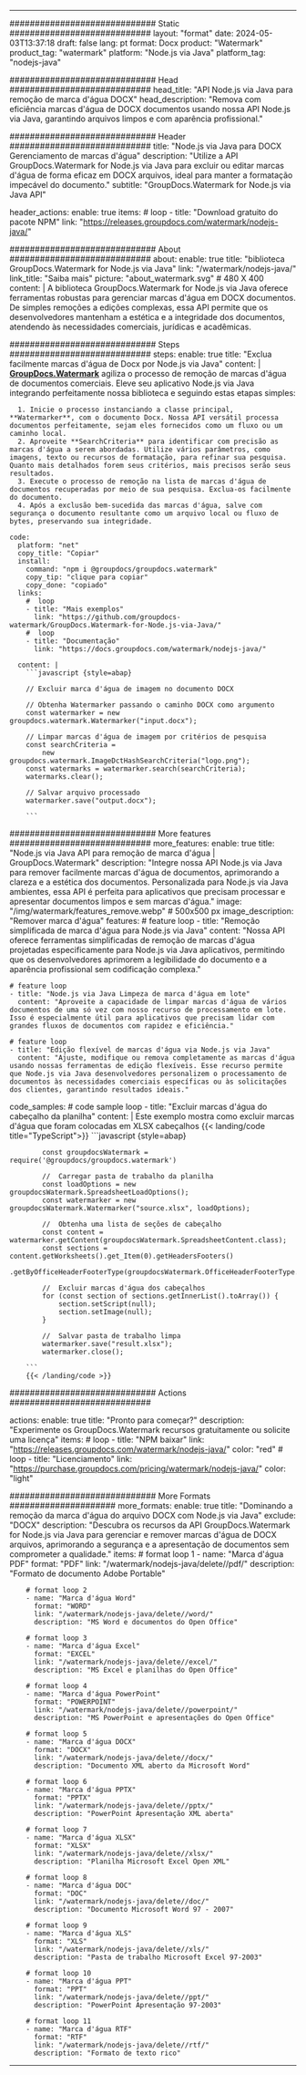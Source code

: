 
---
############################# Static ############################
layout: "format"
date:  2024-05-03T13:37:18
draft: false
lang: pt
format: Docx
product: "Watermark"
product_tag: "watermark"
platform: "Node.js via Java"
platform_tag: "nodejs-java"

############################# Head ############################
head_title: "API Node.js via Java para remoção de marca d'água DOCX"
head_description: "Remova com eficiência marcas d'água de DOCX documentos usando nossa API Node.js via Java, garantindo arquivos limpos e com aparência profissional."

############################# Header ############################
title: "Node.js via Java para DOCX Gerenciamento de marcas d'água" 
description: "Utilize a API GroupDocs.Watermark for Node.js via Java para excluir ou editar marcas d'água de forma eficaz em DOCX arquivos, ideal para manter a formatação impecável do documento."
subtitle: "GroupDocs.Watermark for Node.js via Java API" 

header_actions:
  enable: true
  items:
    #  loop
    - title: "Download gratuito do pacote NPM"
      link: "https://releases.groupdocs.com/watermark/nodejs-java/"
      
############################# About ############################
about:
    enable: true
    title: "biblioteca GroupDocs.Watermark for Node.js via Java"
    link: "/watermark/nodejs-java/"
    link_title: "Saiba mais"
    picture: "about_watermark.svg" # 480 X 400
    content: |
       A biblioteca GroupDocs.Watermark for Node.js via Java oferece ferramentas robustas para gerenciar marcas d'água em DOCX documentos. De simples remoções a edições complexas, essa API permite que os desenvolvedores mantenham a estética e a integridade dos documentos, atendendo às necessidades comerciais, jurídicas e acadêmicas.

############################# Steps ############################
steps:
    enable: true
    title: "Exclua facilmente marcas d'água de Docx por Node.js via Java"
    content: |
      **[GroupDocs.Watermark](https://products.groupdocs.com/watermark/nodejs-java/)** agiliza o processo de remoção de marcas d'água de documentos comerciais. Eleve seu aplicativo Node.js via Java integrando perfeitamente nossa biblioteca e seguindo estas etapas simples:
      
      1. Inicie o processo instanciando a classe principal, **Watermarker**, com o documento Docx. Nossa API versátil processa documentos perfeitamente, sejam eles fornecidos como um fluxo ou um caminho local.
      2. Aproveite **SearchCriteria** para identificar com precisão as marcas d'água a serem abordadas. Utilize vários parâmetros, como imagens, texto ou recursos de formatação, para refinar sua pesquisa. Quanto mais detalhados forem seus critérios, mais precisos serão seus resultados.
      3. Execute o processo de remoção na lista de marcas d'água de documentos recuperadas por meio de sua pesquisa. Exclua-os facilmente do documento.
      4. Após a exclusão bem-sucedida das marcas d'água, salve com segurança o documento resultante como um arquivo local ou fluxo de bytes, preservando sua integridade.
   
    code:
      platform: "net"
      copy_title: "Copiar"
      install:
        command: "npm i @groupdocs/groupdocs.watermark"
        copy_tip: "clique para copiar"
        copy_done: "copiado"
      links:
        #  loop
        - title: "Mais exemplos"
          link: "https://github.com/groupdocs-watermark/GroupDocs.Watermark-for-Node.js-via-Java/"
        #  loop
        - title: "Documentação"
          link: "https://docs.groupdocs.com/watermark/nodejs-java/"
          
      content: |
        ```javascript {style=abap}

        // Excluir marca d'água de imagem no documento DOCX

        // Obtenha Watermarker passando o caminho DOCX como argumento
        const watermarker = new groupdocs.watermark.Watermarker("input.docx");
        
        // Limpar marcas d'água de imagem por critérios de pesquisa
        const searchCriteria = 
            new groupdocs.watermark.ImageDctHashSearchCriteria("logo.png");
        const watermarks = watermarker.search(searchCriteria);
        watermarks.clear();

        // Salvar arquivo processado
        watermarker.save("output.docx");
        
        ```            

############################# More features ############################
more_features:
  enable: true
  title: "Node.js via Java API para remoção de marca d'água | GroupDocs.Watermark"
  description: "Integre nossa API Node.js via Java para remover facilmente marcas d'água de documentos, aprimorando a clareza e a estética dos documentos. Personalizada para Node.js via Java ambientes, essa API é perfeita para aplicativos que precisam processar e apresentar documentos limpos e sem marcas d'água."
  image: "/img/watermark/features_remove.webp" # 500x500 px
  image_description: "Remover marca d'água"
  features:
    # feature loop
    - title: "Remoção simplificada de marca d'água para Node.js via Java"
      content: "Nossa API oferece ferramentas simplificadas de remoção de marcas d'água projetadas especificamente para Node.js via Java aplicativos, permitindo que os desenvolvedores aprimorem a legibilidade do documento e a aparência profissional sem codificação complexa."

    # feature loop
    - title: "Node.js via Java Limpeza de marca d'água em lote"
      content: "Aproveite a capacidade de limpar marcas d'água de vários documentos de uma só vez com nosso recurso de processamento em lote. Isso é especialmente útil para aplicativos que precisam lidar com grandes fluxos de documentos com rapidez e eficiência."

    # feature loop
    - title: "Edição flexível de marcas d'água via Node.js via Java"
      content: "Ajuste, modifique ou remova completamente as marcas d'água usando nossas ferramentas de edição flexíveis. Esse recurso permite que Node.js via Java desenvolvedores personalizem o processamento de documentos às necessidades comerciais específicas ou às solicitações dos clientes, garantindo resultados ideais."
      
  code_samples:
    # code sample loop
    - title: "Excluir marcas d'água do cabeçalho da planilha"
      content: |
        Este exemplo mostra como excluir marcas d'água que foram colocadas em XLSX cabeçalhos
        {{< landing/code title="TypeScript">}}
        ```javascript {style=abap}
        
            const groupdocsWatermark = require('@groupdocs/groupdocs.watermark')

            //  Carregar pasta de trabalho da planilha
            const loadOptions = new groupdocsWatermark.SpreadsheetLoadOptions();
            const watermarker = new groupdocsWatermark.Watermarker("source.xlsx", loadOptions);

            //  Obtenha uma lista de seções de cabeçalho
            const content = watermarker.getContent(groupdocsWatermark.SpreadsheetContent.class);
            const sections = content.getWorksheets().get_Item(0).getHeadersFooters()
                .getByOfficeHeaderFooterType(groupdocsWatermark.OfficeHeaderFooterType.HeaderPrimary).getSections();
  
            //  Excluir marcas d'água dos cabeçalhos
            for (const section of sections.getInnerList().toArray()) {
                section.setScript(null);
                section.setImage(null);
            }

            //  Salvar pasta de trabalho limpa
            watermarker.save("result.xlsx");
            watermarker.close();

        ```
        {{< /landing/code >}}


############################# Actions ############################

actions:
  enable: true
  title: "Pronto para começar?"
  description: "Experimente os GroupDocs.Watermark recursos gratuitamente ou solicite uma licença"
  items:
    #  loop
    - title: "NPM baixar"
      link: "https://releases.groupdocs.com/watermark/nodejs-java/"
      color: "red"
        #  loop
    - title: "Licenciamento"
      link: "https://purchase.groupdocs.com/pricing/watermark/nodejs-java/"
      color: "light"


############################# More Formats #####################
more_formats:
    enable: true
    title: "Dominando a remoção da marca d'água do arquivo DOCX com Node.js via Java"
    exclude: "DOCX"
    description: "Descubra os recursos da API GroupDocs.Watermark for Node.js via Java para gerenciar e remover marcas d'água de DOCX arquivos, aprimorando a segurança e a apresentação de documentos sem comprometer a qualidade."
    items: 
        # format loop 1
        - name: "Marca d'água PDF"
          format: "PDF"
          link: "/watermark/nodejs-java/delete//pdf/"
          description: "Formato de documento Adobe Portable"

        # format loop 2
        - name: "Marca d'água Word"
          format: "WORD"
          link: "/watermark/nodejs-java/delete//word/"
          description: "MS Word e documentos do Open Office"
          
        # format loop 3
        - name: "Marca d'água Excel"
          format: "EXCEL"
          link: "/watermark/nodejs-java/delete//excel/"
          description: "MS Excel e planilhas do Open Office"

        # format loop 4
        - name: "Marca d'água PowerPoint"
          format: "POWERPOINT"
          link: "/watermark/nodejs-java/delete//powerpoint/"
          description: "MS PowerPoint e apresentações do Open Office"

        # format loop 5
        - name: "Marca d'água DOCX"
          format: "DOCX"
          link: "/watermark/nodejs-java/delete//docx/"
          description: "Documento XML aberto da Microsoft Word"
          
        # format loop 6
        - name: "Marca d'água PPTX"
          format: "PPTX"
          link: "/watermark/nodejs-java/delete//pptx/"
          description: "PowerPoint Apresentação XML aberta"
          
        # format loop 7
        - name: "Marca d'água XLSX"
          format: "XLSX"
          link: "/watermark/nodejs-java/delete//xlsx/"
          description: "Planilha Microsoft Excel Open XML"

        # format loop 8
        - name: "Marca d'água DOC"
          format: "DOC"
          link: "/watermark/nodejs-java/delete//doc/"
          description: "Documento Microsoft Word 97 - 2007"

        # format loop 9
        - name: "Marca d'água XLS"
          format: "XLS"
          link: "/watermark/nodejs-java/delete//xls/"
          description: "Pasta de trabalho Microsoft Excel 97-2003"

        # format loop 10
        - name: "Marca d'água PPT"
          format: "PPT"
          link: "/watermark/nodejs-java/delete//ppt/"
          description: "PowerPoint Apresentação 97-2003"

        # format loop 11
        - name: "Marca d'água RTF"
          format: "RTF"
          link: "/watermark/nodejs-java/delete//rtf/"
          description: "Formato de texto rico"

---